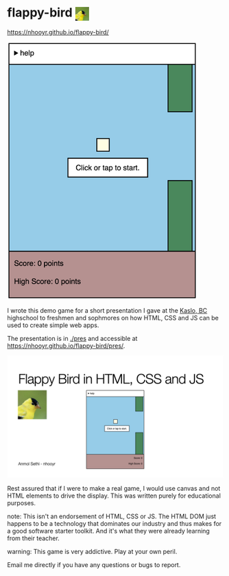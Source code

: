 # flappy-bird <img src='./favicon.jpg' alt='Favicon' width='32' height='32' style='vertical-align: middle'>

https://nhooyr.github.io/flappy-bird/

<a href='https://nhooyr.github.io/flappy-bird/'>
  <img src='./ss.png' alt='Screenshot' height='600'>
</a>

I wrote this demo game for a short presentation I gave at the [Kaslo,
BC](https://jvh.sd8.bc.ca/) highschool to freshmen and sophmores on how HTML, CSS and JS
can be used to create simple web apps.

The presentation is in [./pres](./pres) and accessible at
https://nhooyr.github.io/flappy-bird/pres/.

<a href='https://nhooyr.github.io/flappy-bird/pres/'>
  <!-- kbd is for adding a border around the preview. -->
  <kbd>
    <img src='./pres/pres.001.jpg' alt='Presentation Preview'>
  </kbd>
</a>

Rest assured that if I were to make a real game, I would use canvas and not HTML elements
to drive the display. This was written purely for educational purposes.

note: This isn't an endorsement of HTML, CSS or JS. The HTML DOM just happens to be a
technology that dominates our industry and thus makes for a good software starter toolkit.
And it's what they were already learning from their teacher.

warning: This game is very addictive. Play at your own peril.

Email me directly if you have any questions or bugs to report.
